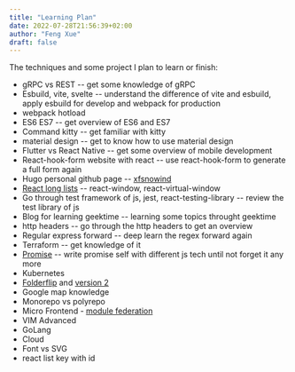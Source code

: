 ```yaml
---
title: "Learning Plan"
date: 2022-07-28T21:56:39+02:00
author: "Feng Xue"
draft: false
---
```


The techniques and some project I plan to learn or finish:

* gRPC vs REST -- get some knowledge of gRPC
* Esbuild, vite, svelte -- understand the difference of vite and esbuild, apply esbuild for develop and webpack for production
* webpack hotload
* ES6 ES7 -- get overview of ES6 and ES7
* Command kitty -- get familiar with kitty
* material design -- get to know how to use material design
* Flutter vs React Native -- get some overview of mobile development
* React-hook-form website with react -- use react-hook-form to generate a full form again
* Hugo personal github page -- [xfsnowind](https://xfsnowind.github.io)
* [React long lists](https://xfsnowind.github.io/blogs/react-virtualized/) -- react-window, react-virtual-window
* Go through test framework of js, jest, react-testing-library -- review the test library of js
* Blog for learning geektime -- learning some topics throught geektime
* http headers -- go through the http headers to get an overview
* Regular express forward -- deep learn the regex forward again
* Terraform -- get knowledge of it
* [Promise](/blogs/promise/) -- write promise self with different js tech until not forget it any more
* Kubernetes
* [Folderflip](/blogs/folderflip/) and [version 2](/blogs/folderflip-version2/)
* Google map knowledge
* Monorepo vs polyrepo
* Micro Frontend - [module federation](/blogs/micro-frontend-module-federation/)
* VIM Advanced
* GoLang
* Cloud
* Font vs SVG
* react list key with id